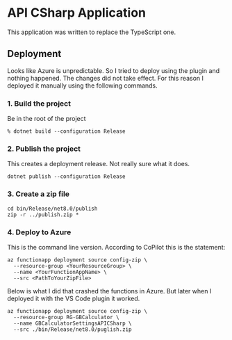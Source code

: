 # API CSharp Application

This application was written to replace the TypeScript one.

## Deployment

Looks like Azure is unpredictable.  So I tried to deploy using the plugin and nothing happened.  The changes did not take effect.  For this reason I deployed it manually using the following commands.

### 1. Build the project

Be in the root of the project

```terminal
% dotnet build --configuration Release
```

### 2. Publish the project

This creates a deployment release.  Not really sure what it does.

```terminal
dotnet publish --configuration Release
```

### 3. Create a zip file

```terminal
cd bin/Release/net8.0/publish
zip -r ../publish.zip *
```

### 4. Deploy to Azure

This is the command line version.  According to CoPilot this is the statement:

```terminal
az functionapp deployment source config-zip \
  --resource-group <YourResourceGroup> \
  --name <YourFunctionAppName> \
  --src <PathToYourZipFile>
```

Below is what I did that crashed the functions in Azure.  But later when I deployed it with the VS Code plugin it worked.

```terminal
az functionapp deployment source config-zip \
  --resource-group RG-GBCalculator \
  --name GBCalculatorSettingsAPICSharp \
  --src ./bin/Release/net8.0/puglish.zip
```
